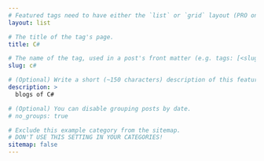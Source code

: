 ```yaml
---
# Featured tags need to have either the `list` or `grid` layout (PRO only).
layout: list

# The title of the tag's page.
title: C#

# The name of the tag, used in a post's front matter (e.g. tags: [<slug>]).
slug: c#

# (Optional) Write a short (~150 characters) description of this featured tag.
description: >
  blogs of C#

# (Optional) You can disable grouping posts by date.
# no_groups: true

# Exclude this example category from the sitemap.
# DON'T USE THIS SETTING IN YOUR CATEGORIES!
sitemap: false
---
```

